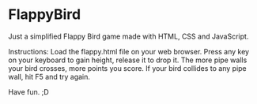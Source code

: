 # FlappyBird

Just a simplified Flappy Bird game made with HTML, CSS and JavaScript.

Instructions:
Load the flappy.html file on your web browser.
Press any key on your keyboard to gain height, release it to drop it.
The more pipe walls your bird crosses, more points you score.
If your bird collides to any pipe wall, hit F5 and try again.

Have fun. ;D
